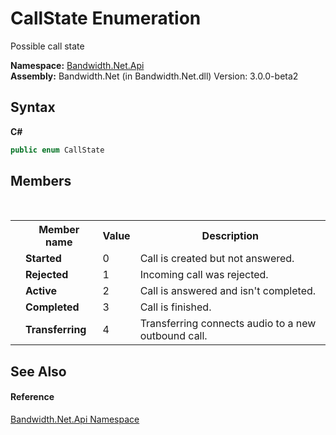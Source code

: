 ﻿# CallState Enumeration
 

Possible call state

**Namespace:**&nbsp;<a href ="N_Bandwidth_Net_Api.md">Bandwidth.Net.Api</a><br />**Assembly:**&nbsp;Bandwidth.Net (in Bandwidth.Net.dll) Version: 3.0.0-beta2

## Syntax

**C#**<br />
``` C#
public enum CallState
```


## Members
&nbsp;<table><tr><th></th><th>Member name</th><th>Value</th><th>Description</th></tr><tr><td /><td target="F:Bandwidth.Net.Api.CallState.Started">**Started**</td><td>0</td><td>Call is created but not answered.</td></tr><tr><td /><td target="F:Bandwidth.Net.Api.CallState.Rejected">**Rejected**</td><td>1</td><td>Incoming call was rejected.</td></tr><tr><td /><td target="F:Bandwidth.Net.Api.CallState.Active">**Active**</td><td>2</td><td>Call is answered and isn't completed.</td></tr><tr><td /><td target="F:Bandwidth.Net.Api.CallState.Completed">**Completed**</td><td>3</td><td>Call is finished.</td></tr><tr><td /><td target="F:Bandwidth.Net.Api.CallState.Transferring">**Transferring**</td><td>4</td><td>Transferring connects audio to a new outbound call.</td></tr></table>

## See Also


#### Reference
<a href ="N_Bandwidth_Net_Api.md">Bandwidth.Net.Api Namespace</a><br />